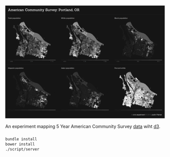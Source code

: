 ![](portland-acs.png)

An experiment mapping 5 Year American Community Survey [data](http://www.census.gov/geo/maps-data/data/tiger-data.html) wiht [d3](http://d3js.org).

###
```
bundle install
bower install
./script/server
```
